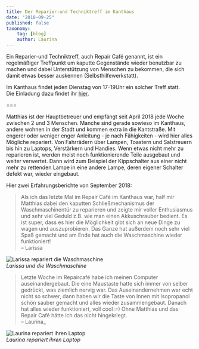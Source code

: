 ```yaml
---
title: Der Reparier-und Techniktreff im Kanthaus
date: "2018-09-25"
published: false
taxonomy:
    tag: [blog]
    author: Laurina
---
```


Ein Reparier-und Techniktreff, auch Repair Café genannt, ist ein regelmäßiger Treffpunkt um kaputte Gegenstände wieder benutzbar zu machen und dabei Unterstützung von Menschen zu bekommen, die sich damit etwas besser auskennen (Selbsthilfewerkstatt).

Im Kanthaus findet jeden Dienstag von 17-19Uhr ein solcher Treff statt.<br>
Die Einladung dazu findet ihr [hier](https://kanthaus.online/de/projects/repaircafe).

===

 Matthias ist der Hauptbetreuer und empfängt seit April 2018 jede Woche zwischen 2 und 3 Menschen. Manche sind gerade sowieso im Kanthaus, andere wohnen in der Stadt und kommen extra in die Kantstraße. Mit engerer oder weniger enger Anleitung - je nach Fähigkeiten - wird hier alles Mögliche repariert. Von Fahrrädern über Lampen, Toastern und Salstreuern bis hin zu Laptops, Verstärkern und Handies. Wenn etwas nicht mehr zu reparieren ist, werden meist noch funktionierende Teile ausgebaut und weiter verwertet. Dann wird zum Beispiel der Kippschalter aus einer nicht mehr zu rettenden Lampe in eine andere Lampe, deren eigener Schalter defekt war, wieder eingebaut.

Hier zwei Erfahrungsberichte von September 2018:

> Als ich das letzte Mal im Repair Café im Kanthaus war, half mir Matthias dabei den kaputten Schließmechanismus der Waschmaschinentür zu reparieren und zeigte mir voller Enthusiasmus und sehr viel Geduld z.B. wie man einen Akkuschrauber bedient. Es ist super, dass es hier die Möglichkeit gibt sich an neue Dinge zu wagen und auszuprobieren. Das Ganze hat außerdem noch sehr viel Spaß gemacht und am Ende hat auch die Waschmaschine wieder funktioniert! <br>
> – Larissa

![Larissa repariert die Waschmaschine](Larissa-repariert-Waschmaschine.jpg)<br>
_Larissa und die Waschmaschine_

> Letzte Woche im Repaircafé habe ich meinen Computer auseinandergebaut. Die eine Maustaste hatte sich immer von selber gedrückt, was ziemlich nervig war. Das Auseinandernehmen war echt nicht so schwer, dann haben wir die Taste von Innen mit Isopropanol schön sauber gemacht und alles wieder zusammengebaut. Danach hat alles wieder funktioniert, voll cool :-) Ohne Matthias und das Repair Café hätte ich das nicht hingekriegt.<br>
> – Laurina_

![Laurina repariert ihren Laptop](0Laurina-repariert-Laptop2.jpg)<br>
_Laurina repariert ihren Laptop_
